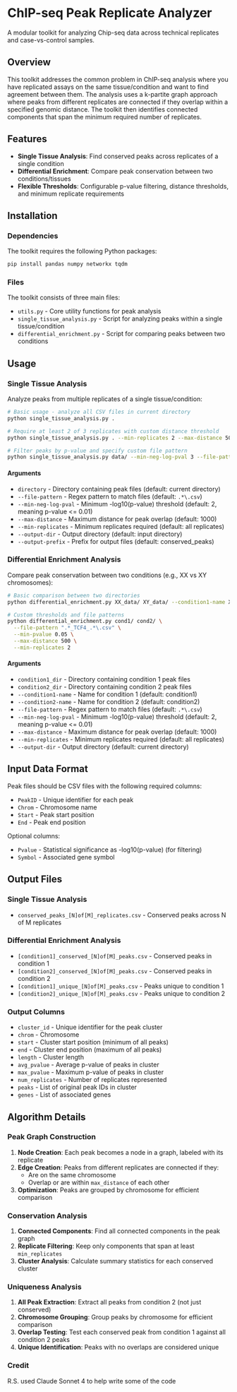 # ChIP-seq Peak Replicate Analyzer

A modular toolkit for analyzing Chip-seq data across technical replicates and case-vs-control samples. 

## Overview

This toolkit addresses the common problem in ChIP-seq analysis where you have replicated assays on the same tissue/condition and want to find agreement between them. The analysis uses a k-partite graph approach where peaks from different replicates are connected if they overlap within a specified genomic distance. The toolkit then identifies connected components that span the minimum required number of replicates.

## Features

- **Single Tissue Analysis**: Find conserved peaks across replicates of a single condition
- **Differential Enrichment**: Compare peak conservation between two conditions/tissues
- **Flexible Thresholds**: Configurable p-value filtering, distance thresholds, and minimum replicate requirements

## Installation

### Dependencies

The toolkit requires the following Python packages:

```bash
pip install pandas numpy networkx tqdm
```

### Files

The toolkit consists of three main files:

- `utils.py` - Core utility functions for peak analysis
- `single_tissue_analysis.py` - Script for analyzing peaks within a single tissue/condition
- `differential_enrichment.py` - Script for comparing peaks between two conditions

## Usage

### Single Tissue Analysis

Analyze peaks from multiple replicates of a single tissue/condition:

```bash
# Basic usage - analyze all CSV files in current directory
python single_tissue_analysis.py .

# Require at least 2 of 3 replicates with custom distance threshold
python single_tissue_analysis.py . --min-replicates 2 --max-distance 500

# Filter peaks by p-value and specify custom file pattern
python single_tissue_analysis.py data/ --min-neg-log-pval 3 --file-pattern ".*_peaks\.csv"
```

#### Arguments

- `directory` - Directory containing peak files (default: current directory)
- `--file-pattern` - Regex pattern to match files (default: `.*\.csv`)
- `--min-neg-log-pval` - Minimum -log10(p-value) threshold (default: 2, meaning p-value <= 0.01)
- `--max-distance` - Maximum distance for peak overlap (default: 1000)
- `--min-replicates` - Minimum replicates required (default: all replicates)
- `--output-dir` - Output directory (default: input directory)
- `--output-prefix` - Prefix for output files (default: conserved_peaks)

### Differential Enrichment Analysis

Compare peak conservation between two conditions (e.g., XX vs XY chromosomes):

```bash
# Basic comparison between two directories
python differential_enrichment.py XX_data/ XY_data/ --condition1-name XX --condition2-name XY

# Custom thresholds and file patterns
python differential_enrichment.py cond1/ cond2/ \
  --file-pattern ".*_TCF4_.*\.csv" \
  --min-pvalue 0.05 \
  --max-distance 500 \
  --min-replicates 2
```

#### Arguments

- `condition1_dir` - Directory containing condition 1 peak files
- `condition2_dir` - Directory containing condition 2 peak files
- `--condition1-name` - Name for condition 1 (default: condition1)
- `--condition2-name` - Name for condition 2 (default: condition2)
- `--file-pattern` - Regex pattern to match files (default: `.*\.csv`)
- `--min-neg-log-pval` - Minimum -log10(p-value) threshold (default: 2, meaning p-value <= 0.01)
- `--max-distance` - Maximum distance for peak overlap (default: 1000)
- `--min-replicates` - Minimum replicates required (default: all replicates)
- `--output-dir` - Output directory (default: current directory)

## Input Data Format

Peak files should be CSV files with the following required columns:

- `PeakID` - Unique identifier for each peak
- `Chrom` - Chromosome name
- `Start` - Peak start position
- `End` - Peak end position

Optional columns:

- `Pvalue` - Statistical significance as -log10(p-value) (for filtering)
- `Symbol` - Associated gene symbol

## Output Files

### Single Tissue Analysis

- `conserved_peaks_[N]of[M]_replicates.csv` - Conserved peaks across N of M replicates

### Differential Enrichment Analysis

- `[condition1]_conserved_[N]of[M]_peaks.csv` - Conserved peaks in condition 1
- `[condition2]_conserved_[N]of[M]_peaks.csv` - Conserved peaks in condition 2
- `[condition1]_unique_[N]of[M]_peaks.csv` - Peaks unique to condition 1
- `[condition2]_unique_[N]of[M]_peaks.csv` - Peaks unique to condition 2

### Output Columns

- `cluster_id` - Unique identifier for the peak cluster
- `chrom` - Chromosome
- `start` - Cluster start position (minimum of all peaks)
- `end` - Cluster end position (maximum of all peaks)
- `length` - Cluster length
- `avg_pvalue` - Average p-value of peaks in cluster
- `max_pvalue` - Maximum p-value of peaks in cluster
- `num_replicates` - Number of replicates represented
- `peaks` - List of original peak IDs in cluster
- `genes` - List of associated genes

## Algorithm Details

### Peak Graph Construction

1. **Node Creation**: Each peak becomes a node in a graph, labeled with its replicate
2. **Edge Creation**: Peaks from different replicates are connected if they:
   - Are on the same chromosome
   - Overlap or are within `max_distance` of each other
3. **Optimization**: Peaks are grouped by chromosome for efficient comparison

### Conservation Analysis

1. **Connected Components**: Find all connected components in the peak graph
2. **Replicate Filtering**: Keep only components that span at least `min_replicates`
3. **Cluster Analysis**: Calculate summary statistics for each conserved cluster

### Uniqueness Analysis

1. **All Peak Extraction**: Extract all peaks from condition 2 (not just conserved)
2. **Chromosome Grouping**: Group peaks by chromosome for efficient comparison
3. **Overlap Testing**: Test each conserved peak from condition 1 against all condition 2 peaks
4. **Unique Identification**: Peaks with no overlaps are considered unique

### Credit
R.S. used Claude Sonnet 4 to help write some of the code  